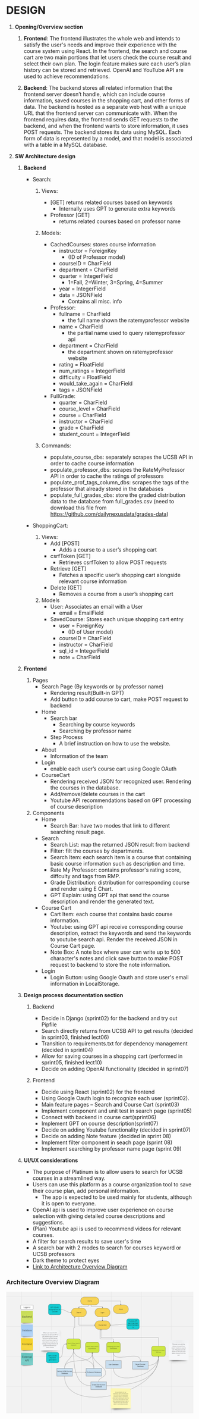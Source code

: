 # DESIGN

1. **Opening/Overview section**
    1. **Frontend**: The frontend illustrates the whole web and intends to satisfy the user's needs and improve their experience with the course system using React. In the frontend, the search and course cart are two main portions that let users check the course result and select their own plan. The login feature makes sure each user’s plan history can be stored and retrieved. OpenAI and YouTube API are used to achieve recommendations.

    2. **Backend**: The backend stores all related information that the frontend server doesn’t handle, which can include course information, saved courses in the shopping cart, and other forms of data. The backend is hosted as a separate web host with a unique URL that the frontend server can communicate with. When the frontend requires data, the frontend sends GET requests to the backend, and when the frontend wants to store information, it uses POST requests. The backend stores its data using MySQL. Each form of data is represented by a model, and that model is associated with a table in a MySQL database.

2. **SW Architecture design**
    1. **Backend**
        * Search:
            1. Views:
                * [GET] returns related courses based on keywords
                    * Internally uses GPT to generate extra keywords
                * Professor [GET]
                    * returns related courses based on professor name
            2. Models:
                * CachedCourses: stores course information
                    * instructor = ForeignKey
                        * (ID of Professor model)
                    * courseID = CharField
                    * department = CharField
                    * quarter = IntegerField
                        * 1=Fall, 2=Winter, 3=Spring, 4=Summer
                    * year = IntegerField
                    * data = JSONField
                        * Contains all misc. info
                * Professor:
                    * fullname = CharField
                       * the full name shown the ratemyprofessor website
                    * name = CharField
                       * the partial name used to query ratemyprofessor api
                    * department = CharField
                        * the department shown on ratemyprofessor website
                    * rating = FloatField
                    * num_ratings = IntegerField
                    * difficulty = FloatField
                    * would_take_again = CharField
                    * tags = JSONField
                 * FullGrade:
                    * quarter = CharField
                    * course_level = CharField
                    * course = CharField
                    * instructor = CharField
                    * grade = CharField
                    * student_count = IntegerField
          
          
              
            3. Commands:
                * populate_course_dbs: separately scrapes the UCSB API in order to cache course information
                * populate_professor_dbs: scrapes the RateMyProfessor API in order to cache the ratings of professors
                * populate_prof_tags_column_dbs: scrapes the tags of the professor that already stored in the databases
                * populate_full_grades_dbs: store the graded distribution data to the database from full_grades.csv
                  (need to download this file from https://github.com/dailynexusdata/grades-data)
        
        * ShoppingCart:
            1. Views:
                * Add [POST]
                    * Adds a course to a user’s shopping cart
                * csrfToken [GET]
                    * Retrieves csrfToken to allow POST requests
                * Retrieve [GET]
                    * Fetches a specific user’s shopping cart alongside relevant course information
                * Delete [GET]
                    * Removes a course from a user’s shopping cart
            2. Models
                * User: Associates an email with a User
                    * email = EmailField
                * SavedCourse: Stores each unique shopping cart entry
                    * user = ForeignKey
                        * (ID of User model)
                    * courseID = CharField
                    * instructor = CharField
                    * sql_id = IntegerField
                    * note = CharField

    2. **Frontend**
        1. Pages
            * Search Page (By keywords or by professor name)
                * Rendering result(Built-in GPT)
                * Add button to add course to cart, make POST request to backend
            * Home
                * Search bar
                    * Searching by course keywords
                    * Searching by professor name
                * Step Process
                    * A brief instruction on how to use the website.
            * About
                * Information of the team
            * Login
                * enable each user’s course cart using Google OAuth
            * CourseCart
                * Rendering received JSON for recognized user. Rendering the courses in the database.
                * Add/remove/delete courses in the cart
                * Youtube API recommendations based on GPT processing of course description
        2. Components
            * Home
                * Search Bar: have two modes that link to different searching result page.
            * Search
                * Search List: map the returned JSON result from backend
                * Filter: filt the courses by departments.
                * Search Item: each search item is a course that containing basic course information such as description and time.
                * Rate My Professor: contains professor's rating score, diffculty and tags from RMP.
                * Grade Distribution: distribution for corresponding course and render using E Chart.
                * GPT Explain: using GPT api that send the course description and render the generated text.
            * Course Cart 
                * Cart Item: each course that contains basic course information.
                * Youtube: using GPT api receive corresponding course description, extract the keywords and send the keywords to youtube search api. Render the received JSON in Course Cart page.
                * Note Box: A note box where user can write up to 500 character's notes and click save button to make POST request to backend to store the note information.
            * Login
                * Login Button: using Google Oauth and store user's email information in LocalStorage.     
                    

    3. **Design process documentation section**
        1. Backend
            * Decide in Django (sprint02) for the backend and try out Pipfile
            * Search directly returns from UCSB API to get results (decided in sprint03, finished lect06)
            * Transition to requirements.txt for dependency management (decided in sprint04)
            * Allow for saving courses in a shopping cart (performed in sprint05, finished lect10)
            * Decide on adding OpenAI functionality (decided in sprint07)
              
        2. Frontend
            * Decide using React (sprint02) for the frontend
            * Using Google Oauth login to recognize each user (sprint02). 
            * Main feature pages – Search and Course Cart (sprint03)
            * Implement component and unit test in search page (sprint05)
            * Connect with backend in course cart(sprint06)
            * Implement GPT on course description(sprint07)
            * Decide on adding Youtube functionality (decided in sprint07)
            * Decide on adding Note feature (decided in sprint 08)
            * Implement filter component in seach page (sprint 08)
            * Implement searching by professor name page (sprint 09)

    4. **UI/UX considerations**
        * The purpose of Platinum is to allow users to search for UCSB courses in a streamlined way.
        * Users can use this platform as a course organization tool to save their course plan, add personal information.
            * The app is expected to be used mainly for students, although it is open to everyone.
        * OpenAI api is used to improve user experience on course selection with giving detailed course descriptions and suggestions.
        * (Plan) Youtube api is used to recommend videos for relevant courses.
        * A filter for search results to save user's time
        * A search bar with 2 modes to search for courses keyword or UCSB professors
        * Dark theme to protect eyes
        * [Link to Architecture Overview Diagram](https://miro.com/app/board/uXjVNmFvuas=/?share_link_id=192027045456)

### Architecture Overview Diagram
![Architecture overview diagram](arch-diagram.png)
